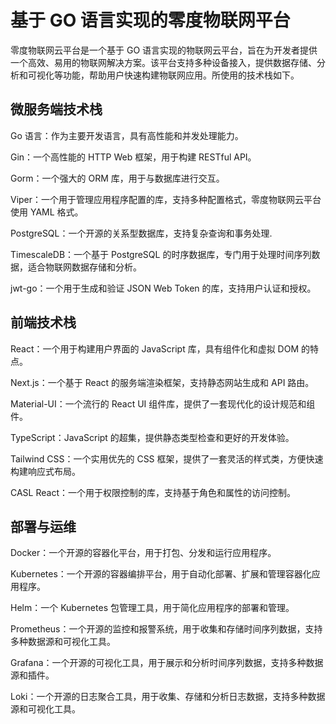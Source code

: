 # 基于 GO 语言实现的零度物联网平台

零度物联网云平台是一个基于 GO 语言实现的物联网云平台，旨在为开发者提供一个高效、易用的物联网解决方案。该平台支持多种设备接入，提供数据存储、分析和可视化等功能，帮助用户快速构建物联网应用。所使用的技术栈如下。

## 微服务端技术栈

Go 语言：作为主要开发语言，具有高性能和并发处理能力。

Gin：一个高性能的 HTTP Web 框架，用于构建 RESTful API。

Gorm：一个强大的 ORM 库，用于与数据库进行交互。

Viper：一个用于管理应用程序配置的库，支持多种配置格式，零度物联网云平台使用 YAML 格式。

PostgreSQL：一个开源的关系型数据库，支持复杂查询和事务处理.

TimescaleDB：一个基于 PostgreSQL 的时序数据库，专门用于处理时间序列数据，适合物联网数据存储和分析。

jwt-go：一个用于生成和验证 JSON Web Token 的库，支持用户认证和授权。


## 前端技术栈

React：一个用于构建用户界面的 JavaScript 库，具有组件化和虚拟 DOM 的特点。

Next.js：一个基于 React 的服务端渲染框架，支持静态网站生成和 API 路由。

Material-UI：一个流行的 React UI 组件库，提供了一套现代化的设计规范和组件。

TypeScript：JavaScript 的超集，提供静态类型检查和更好的开发体验。

Tailwind CSS：一个实用优先的 CSS 框架，提供了一套灵活的样式类，方便快速构建响应式布局。

CASL React：一个用于权限控制的库，支持基于角色和属性的访问控制。


## 部署与运维

Docker：一个开源的容器化平台，用于打包、分发和运行应用程序。

Kubernetes：一个开源的容器编排平台，用于自动化部署、扩展和管理容器化应用程序。

Helm：一个 Kubernetes 包管理工具，用于简化应用程序的部署和管理。

Prometheus：一个开源的监控和报警系统，用于收集和存储时间序列数据，支持多种数据源和可视化工具。

Grafana：一个开源的可视化工具，用于展示和分析时间序列数据，支持多种数据源和插件。

Loki：一个开源的日志聚合工具，用于收集、存储和分析日志数据，支持多种数据源和可视化工具。

